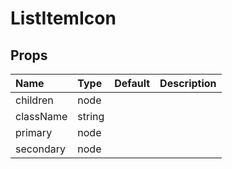 ListItemIcon
============



Props
-----


| Name | Type | Default | Description |
|:-----|:-----|:-----|:-----|
| children | node |  |   |
| className | string |  |   |
| primary | node |  |   |
| secondary | node |  |   |
